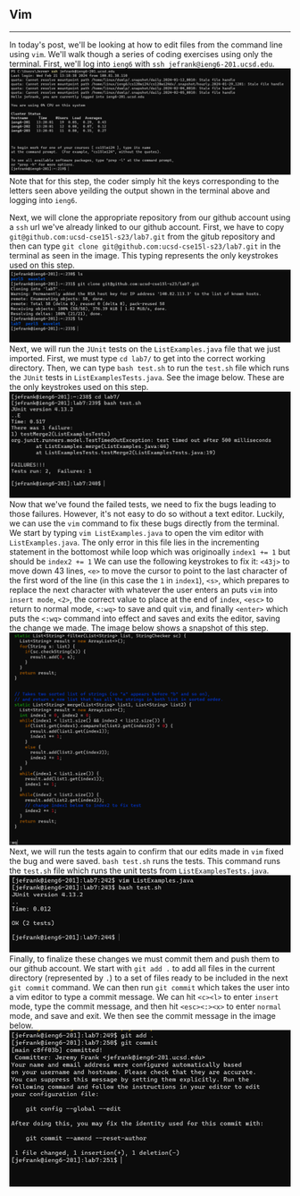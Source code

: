 ## Vim

---
In today's post, we'll be looking at how to edit files from the command line using `vim`. We'll walk though a series of coding exercises using only the terminal. First, we'll log into `ieng6` with `ssh jefrank@ieng6-201.ucsd.edu`.  
![ieng6 login](ieng6LogIn.png)
Note that for this step, the coder simply hit the keys corresponding to the letters seen above yeilding the output shown in the terminal above and logging into `ieng6`.  
   
Next, we will clone the appropriate repository from our github account using a `ssh` url we've already linked to our github account. First, we have to copy `git@github.com:ucsd-cse15l-s23/lab7.git` from the gitub repository and then can type `git clone git@github.com:ucsd-cse15l-s23/lab7.git` in the terminal as seen in the image. This typing represents the only keystrokes used on this step.      
![gitClone](gitCloneL7.png)
Next, we will run the `JUnit` tests on the `ListExamples.java` file that we just imported. First, we must type `cd lab7/` to get into the correct working directory. Then, we can type `bash test.sh` to run the `test.sh` file which runs the `JUnit` tests in `ListExamplesTests.java`. See the image below. These are the only keystrokes used on this step.  
![failedTests](FailedTest7.png) 
Now that we've found the failed tests, we need to fix the bugs leading to those failures. However, it's not easy to do so without a text editor. Luckily, we can use the `vim` command to fix these bugs directly from the terminal. We start by typing `vim ListExamples.java` to open the vim editor with `ListExamples.java`. The only error in this file lies in the incrementing statement in the bottomost while loop which was originoally `index1 += 1` but should be `index2 += 1` We can use the following keystrokes to fix it: `<43j>` to move down 43 lines, `<e>` to move the cursor to point to the last character of the first word of the line (in this case the `1` in `index1`), `<s>`, which prepares to replace the next character with whatever the user enters an puts `vim` into `insert mode`, `<2>`, the correct value to place at the end of `index`, `<esc>` to return to normal mode, `<:wq>` to save and quit `vim`, and finally `<enter>` which puts the `<:wq>` command into effect and saves and exits the editor, saving the change we made. The image below shows a snapshot of this step.  
![vimEdits](vimEdits7.png)   
Next, we will run the tests again to confirm that our edits made in `vim` fixed the bug and were saved. `bash test.sh` runs the tests. This command runs the `test.sh` file which runs the unit tests from `ListExamplesTests.java`.
![successfulTests](successTests7.png)
Finally, to finalize these changes we must commit them and push them to our github account. We start with `git add .` to add all files in the current directory (represented by `.`) to a set of files ready to be included in the next `git commit` command. We can then run `git commit` which takes the user into a vim editor to type a commit message. We can hit `<c><l>` to enter `insert` mode, type the commit message, and then hit `<esc><:><x>` to enter `normal` mode, and save and exit. We then see the commit message in the image below. 
![gitCommit](gitCommit7.png)

